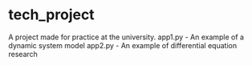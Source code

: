 # tech_project
A project made for practice at the university.
app1.py - An example of a dynamic system model
app2.py - An example of differential equation research
